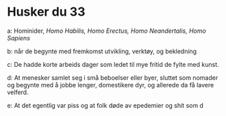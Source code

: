 # Husker du 33

a: Hominider, _Homo Habilis, Homo Erectus, Homo Neandertalis, Homo Sapiens_

b: når de begynte med fremkomst utvikling, verktøy, og bekledning

c: De hadde korte arbeids dager som ledet til mye fritid de fylte med kunst.

d: At menesker samlet seg i små beboelser eller byer, sluttet som nomader og begynte med å jobbe lenger, domestikere dyr, og allerede da få lavere velferd.

e: At det egentlig var piss og at folk døde av epedemier og shit som d
